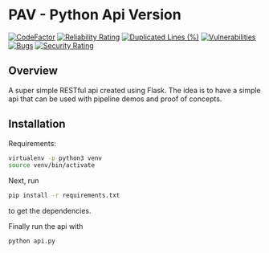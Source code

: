 # PAV - Python Api Version

[![CodeFactor](https://www.codefactor.io/repository/github/krzwiatrzyk/pav/badge)](https://www.codefactor.io/repository/github/krzwiatrzyk/pav)
[![Reliability Rating](https://sonarcloud.io/api/project_badges/measure?project=krzwiatrzyk_pav&metric=reliability_rating)](https://sonarcloud.io/summary/new_code?id=krzwiatrzyk_pav)
[![Duplicated Lines (%)](https://sonarcloud.io/api/project_badges/measure?project=krzwiatrzyk_pav&metric=duplicated_lines_density)](https://sonarcloud.io/summary/new_code?id=krzwiatrzyk_pav)
[![Vulnerabilities](https://sonarcloud.io/api/project_badges/measure?project=krzwiatrzyk_pav&metric=vulnerabilities)](https://sonarcloud.io/summary/new_code?id=krzwiatrzyk_pav)
[![Bugs](https://sonarcloud.io/api/project_badges/measure?project=krzwiatrzyk_pav&metric=bugs)](https://sonarcloud.io/summary/new_code?id=krzwiatrzyk_pav)
[![Security Rating](https://sonarcloud.io/api/project_badges/measure?project=krzwiatrzyk_pav&metric=security_rating)](https://sonarcloud.io/summary/new_code?id=krzwiatrzyk_pav)


## Overview

A super simple RESTful api created using Flask. The idea is to have a simple api that can be used with pipeline demos and proof of concepts.

## Installation

Requirements:

```sh
virtualenv -p python3 venv
source venv/bin/activate
```

Next, run

```sh
pip install -r requirements.txt
```

to get the dependencies.

Finally run the api with

```sh
python api.py
```

